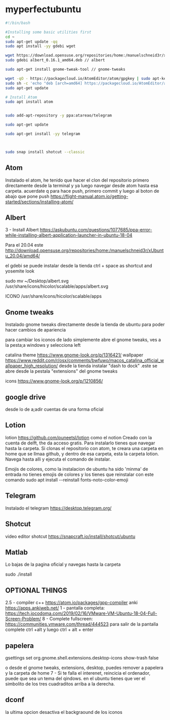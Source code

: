 # myperfectubuntu

```sh
#!/bin/bash 

#Installing some basic utilities first
cd ~
sudo apt-get update -qq
sudo apt install -yy gdebi wget

wget https://download.opensuse.org/repositories/home:/manuelschneid3r/xUbuntu_18.04/amd64/albert_0.16.1_amd64.deb
sudo gdebi albert_0.16.1_amd64.deb // albert

sudo apt-get install gnome-tweak-tool // gnome-tweaks

wget -qO - https://packagecloud.io/AtomEditor/atom/gpgkey | sudo apt-key add -
sudo sh -c 'echo "deb [arch=amd64] https://packagecloud.io/AtomEditor/atom/any/ any main" > /etc/apt/sources.list.d/atom.list'
sudo apt-get update

# Install Atom
sudo apt install atom


sudo add-apt-repository -y ppa:atareao/telegram

sudo apt-get update

sudo apt-get install -yy telegram



sudo snap install shotcut --classic
```





## Atom

Instalado el atom, he tenido que hacer el clon del repositorio primero directamente desde la terminal y ya luego navegar desde atom hasta esa carpeta. acuerdate q para hace push, primero commit y luego al boton de abajo que pone push
https://flight-manual.atom.io/getting-started/sections/installing-atom/

## Albert

3 - Install Albert https://askubuntu.com/questions/1077685/ppa-error-while-installing-albert-application-launcher-in-ubuntu-18-04

Para el 20.04 este http://download.opensuse.org/repositories/home:/manuelschneid3r/xUbuntu_20.04/amd64/

el gdebi se puede instalar desde la tienda
ctrl + space as shortcut and yosemite look


sudo mv ~/Desktop/albert.svg /usr/share/icons/hicolor/scalable/apps/albert.svg 

ICONO   /usr/share/icons/hicolor/scalable/apps
## Gnome tweaks
Instalado gnome tweaks directamente desde la tienda de ubuntu para poder hacer cambios de apariencia

para cambiar los iconos de lado simplemente abre el gnome tweaks, ves a la pesta;a windows y selecciona left

catalina theme https://www.gnome-look.org/p/1316421/
wallpaper https://www.reddit.com/r/osx/comments/bwfuwo/macos_catalina_official_wallpaper_high_resolution/
desde la tienda instalar "dash to dock" .este se abre desde la pestala "extensions" del gnome tweaks

icons https://www.gnome-look.org/p/1210856/

## google drive 
desde lo de a;adir cuentas de una forma oficial


## Lotion
lotion https://github.com/puneetsl/lotion como el notion Creado con la cuenta de delft, the da acceso gratis. Para instalarlo tienes que navegar hasta la carpeta. Si clonas el repositorio con atom, te creara una carpeta en home que se llmaa github, y dentro de esa carpeta, esta la carpeta lotion. Navega hasta alli y ejecuta el comando de instalar.

Emojis de colores, como la instalacion de ubuntu ha sido 'minma' de entrada no tienes emojis de colores y los tienes que reinstalar con este comando sudo apt install --reinstall fonts-noto-color-emoji
## Telegram
Instalado el telegram https://desktop.telegram.org/



## Shotcut

video editor shotcut https://snapcraft.io/install/shotcut/ubuntu

## Matlab
Lo bajas de la pagina oficial y navegas hasta la carpeta

sudo ./install  


## OPTIONAL THINGS
2.5 - compiler c++ https://atom.io/packages/gpp-compiler
anki https://apps.ankiweb.net/
1 - pantalla completa: https://tech.jocodoma.com/2019/02/16/VMware-VM-Ubuntu-18-04-Full-Screen-Problem/ 
8 - Complete fullscreen: https://communities.vmware.com/thread/444523
para salir de la pantalla complete ctrl +alt y luego ctrl + alt + enter

## papelera
gsettings set org.gnome.shell.extensions.desktop-icons show-trash false

o desde el gnome tweaks, extensions, desktop, puedes remover a papelera y la carpeta de home
7 - Si te falla el interenet, reincicia el ordenador, puede que sea un tema del qindows. en el ubuntu tienes que ver el simbolito de los tres cuadraditos arriba a la derecha.


## dconf
la ultima opcion desactiva el backgraound de los iconos
